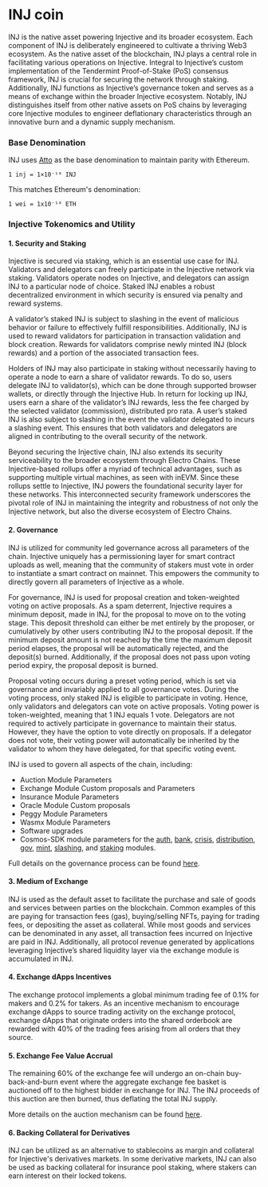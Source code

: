 # INJ coin

INJ is the native asset powering Injective and its broader ecosystem. Each component of INJ is deliberately engineered to cultivate a thriving Web3 ecosystem. As the native asset of the blockchain, INJ plays a central role in facilitating various operations on Injective. Integral to Injective’s custom implementation of the Tendermint Proof-of-Stake (PoS) consensus framework, INJ is crucial for securing the network through staking. Additionally, INJ functions as Injective’s governance token and serves as a means of exchange within the broader Injective ecosystem. Notably, INJ distinguishes itself from other native assets on PoS chains by leveraging core Injective modules to engineer deflationary characteristics through an innovative burn and a dynamic supply mechanism.

### Base Denomination

INJ uses [Atto](https://en.wikipedia.org/wiki/Atto-) as the base denomination to maintain parity with Ethereum.

```
1 inj = 1×10⁻¹⁸ INJ
```

This matches Ethereum's denomination:

```
1 wei = 1x10⁻¹⁸ ETH
```

### Injective Tokenomics and Utility

#### 1. Security and Staking

Injective is secured via staking, which is an essential use case for INJ. Validators and delegators can freely participate in the Injective network via staking. Validators operate nodes on Injective, and delegators can assign INJ to a particular node of choice. Staked INJ enables a robust decentralized environment in which security is ensured via penalty and reward systems.

A validator’s staked INJ is subject to slashing in the event of malicious behavior or failure to effectively fulfill responsibilities. Additionally, INJ is used to reward validators for participation in transaction validation and block creation. Rewards for validators comprise newly minted INJ (block rewards) and a portion of the associated transaction fees.

Holders of INJ may also participate in staking without necessarily having to operate a node to earn a share of validator rewards. To do so, users delegate INJ to validator(s), which can be done through supported browser wallets, or directly through the Injective Hub. In return for locking up INJ, users earn a share of the validator’s INJ rewards, less the fee charged by the selected validator (commission), distributed pro rata. A user’s staked INJ is also subject to slashing in the event the validator delegated to incurs a slashing event. This ensures that both validators and delegators are aligned in contributing to the overall security of the network.

Beyond securing the Injective chain, INJ also extends its security serviceability to the broader ecosystem through Electro Chains. These Injective-based rollups offer a myriad of technical advantages, such as supporting multiple virtual machines, as seen with inEVM. Since these rollups settle to Injective, INJ powers the foundational security layer for these networks. This interconnected security framework underscores the pivotal role of INJ in maintaining the integrity and robustness of not only the Injective network, but also the diverse ecosystem of Electro Chains.

#### 2. Governance

INJ is utilized for community led governance across all parameters of the chain. Injective uniquely has a permissioning layer for smart contract uploads as well, meaning that the community of stakers must vote in order to instantiate a smart contract on mainnet. This empowers the community to directly govern all parameters of Injective as a whole.

For governance, INJ is used for proposal creation and token-weighted voting on active proposals. As a spam deterrent, Injective requires a minimum deposit, made in INJ, for the proposal to move on to the voting stage. This deposit threshold can either be met entirely by the proposer, or cumulatively by other users contributing INJ to the proposal deposit. If the minimum deposit amount is not reached by the time the maximum deposit period elapses, the proposal will be automatically rejected, and the deposit(s) burned. Additionally, if the proposal does not pass upon voting period expiry, the proposal deposit is burned.

Proposal voting occurs during a preset voting period, which is set via governance and invariably applied to all governance votes. During the voting process, only staked INJ is eligible to participate in voting. Hence, only validators and delegators can vote on active proposals. Voting power is token-weighted, meaning that 1 INJ equals 1 vote. Delegators are not required to actively participate in governance to maintain their status. However, they have the option to vote directly on proposals. If a delegator does not vote, their voting power will automatically be inherited by the validator to whom they have delegated, for that specific voting event.

INJ is used to govern all aspects of the chain, including:

* Auction Module Parameters
* Exchange Module Custom proposals and Parameters
* Insurance Module Parameters
* Oracle Module Custom proposals
* Peggy Module Parameters
* Wasmx Module Parameters
* Software upgrades
* Cosmos-SDK module parameters for the [auth](https://docs.cosmos.network/main/modules/auth#parameters), [bank](https://docs.cosmos.network/main/modules/bank), [crisis](https://docs.cosmos.network/main/modules/crisis), [distribution](https://docs.cosmos.network/main/modules/distribution), [gov](https://docs.cosmos.network/main/modules/gov), [mint](https://docs.cosmos.network/main/modules/mint), [slashing](https://docs.cosmos.network/main/modules/slashing), and [staking](https://docs.cosmos.network/main/modules/staking) modules.

Full details on the governance process can be found [here](https://blog.injectiveprotocol.com/injective-governance-proposal-procedure).

#### 3. Medium of Exchange

INJ is used as the default asset to facilitate the purchase and sale of goods and services between parties on the blockchain. Common examples of this are paying for transaction fees (gas), buying/selling NFTs, paying for trading fees, or depositing the asset as collateral. While most goods and services can be denominated in any asset, all transaction fees incurred on Injective are paid in INJ. Additionally, all protocol revenue generated by applications leveraging Injective’s shared liquidity layer via the exchange module is accumulated in INJ.

#### 4. Exchange dApps Incentives

The exchange protocol implements a global minimum trading fee of 0.1% for makers and 0.2% for takers. As an incentive mechanism to encourage exchange dApps to source trading activity on the exchange protocol, exchange dApps that originate orders into the shared orderbook are rewarded with 40% of the trading fees arising from all orders that they source.

#### 5. Exchange Fee Value Accrual

The remaining 60% of the exchange fee will undergo an on-chain buy-back-and-burn event where the aggregate exchange fee basket is auctioned off to the highest bidder in exchange for INJ. The INJ proceeds of this auction are then burned, thus deflating the total INJ supply.

More details on the auction mechanism can be found [here](../wallet/auction.md).

#### 6. Backing Collateral for Derivatives

INJ can be utilized as an alternative to stablecoins as margin and collateral for Injective's derivatives markets. In some derivative markets, INJ can also be used as backing collateral for insurance pool staking, where stakers can earn interest on their locked tokens.
